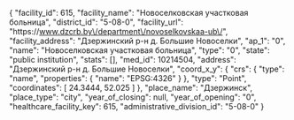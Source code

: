 {
    "facility_id": 615,
    "facility_name": "Новоселковская участковая больница",
    "district_id": "5-08-0",
    "facility_url": "https:\/\/www.dzcrb.by\/department\/novoselkovskaa-ub\/",
    "facility_address": "Дзержинский р-н д. Большие Новоселки",
    "ap_1": "0",
    "name": "Новоселковская участковая больница",
    "type": "0",
    "state": "public institution",
    "stats": [],
    "med_id": 10214504,
    "address": "Дзержинский р-н д. Большие Новоселки",
    "coord_x_y": {
        "crs": {
            "type": "name",
            "properties": {
                "name": "EPSG:4326"
            }
        },
        "type": "Point",
        "coordinates": [
            24.3444,
            52.025
        ]
    },
    "place_name": "Дзержинск",
    "place_type": "city",
    "year_of_closing": null,
    "year_of_opening": "0",
    "healthcare_facility_key": 615,
    "administrative_division_id": "5-08-0"
}